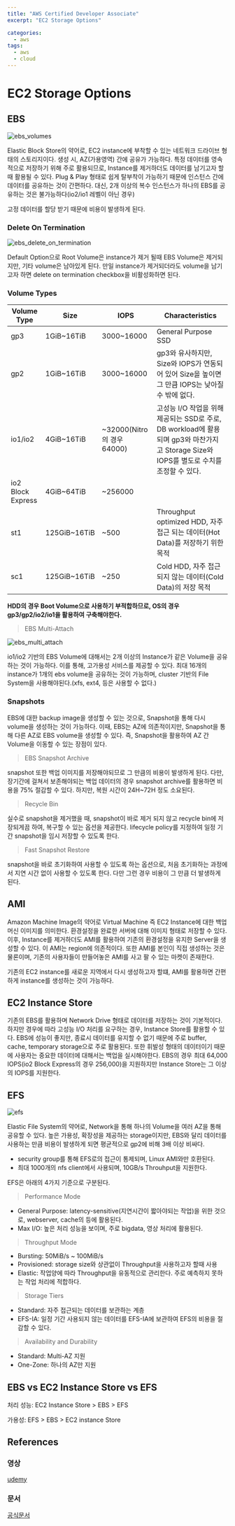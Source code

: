 ```yaml
---
title: "AWS Certified Developer Associate"
excerpt: "EC2 Storage Options"

categories:
  - aws
tags:
  - aws
  - cloud
---
```



# EC2 Storage Options

## EBS

![ebs_volumes](/assets/images/aws/ebs_volumes.png)

Elastic Block Store의 약어로, EC2 instance에 부착할 수 있는 네트워크 드라이브 형태의 스토리지이다. 생성 시, AZ(가용영역) 간에 공유가 가능하다. 특정 데이터를 영속적으로 저장하기  위해 주로 활용되므로, Instance를 제거하더도 데이터를 남기고자 할때 활용될 수 있다. Plug & Play 형태로 쉽게 탈부착이 가능하기 때문에 인스턴스 간에 데이터를 공유하는 것이 간편하다. 대신, 2개 이상의 복수 인스턴스가 하나의 EBS를 공유하는 것은 불가능하다(io2/io1 레벨이 아닌 경우)

고정 데이터를 할당 받기 때문에 비용이 발생하게 된다.

### Delete On Termination

![ebs_delete_on_termination](/assets/images/aws/ebs_delete_on_termination.png)

Default Option으로 Root Volume은 instance가 제거 될때 EBS Volume은 제거되지만, 기타 volume은 남아있게 된다. 만일 instance가 제거되더라도 volume을 남기고자 하면 delete on termination checkbox을 비활성화하면 된다.

### Volume Types

|Volume Type|Size|IOPS|Characteristics|
|--|--|--|--|
|gp3|1GiB~16TiB|3000~16000|General Purpose SSD|
|gp2|1GiB~16TiB|3000~16000|gp3와 유사하지만, Size와 IOPS가 연동되어 있어 Size을 높이면 그 만큼 IOPS는 낮아질 수 밖에 없다.|
|io1/io2|4GiB~16TiB|~32000(Nitro의 경우 64000)|고성능 I/O 작업을 위해 제공되는 SSD로 주로, DB workload에 활용되며 gp3와 마찬가지고 Storage Size와 IOPS를 별도로 수치를 조정할 수 있다.|
|io2 Block Express|4GiB~64TiB|~256000||
|st1|125GiB~16TiB|~500|Throughput optimized HDD, 자주 접근 되는 데이터(Hot Data)를 저장하기 위한 목적|
|sc1|125GiB~16TiB|~250|Cold HDD, 자주 접근되지 않는 데이터(Cold Data)의 저장 목적|

**HDD의 경우 Boot Volume으로 사용하기 부적합하므로, OS의 경우 gp3/gp2/io2/io1을 활용하여 구축해야한다.**

> EBS Multi-Attach

![ebs_multi_attach](/assets/images/aws/ebs_multi_attach.png)

io1/io2 기반의 EBS Volume에 대해서는 2개 이상의 Instance가 같은 Volume을 공유하는 것이 가능하다. 이를 통해, 고가용성 서비스를 제공할 수 있다. 최대 16개의 instance가 1개의 ebs volume을 공유하는 것이 가능하며, cluster 기반의 File System을 사용해야된다.(xfs, ext4, 등은 사용할 수 없다.)

### Snapshots

EBS에 대한 backup image을 생성할 수 있는 것으로, Snapshot을 통해 다시 volume을 생성하는 것이 가능하다. 이때, EBS는 AZ에 의존적이지만, Snapshot을 통해 다른 AZ로 EBS volume을 생성할 수 있다. 즉, Snapshot을 활용하여 AZ 간 Volume을 이동할 수 있는 장점이 있다.

> EBS Snapshot Archive

snapshot 또한 백업 이미지를 저장해야되므로 그 만큼의 비용이 발생하게 된다. 다만, 장기간에 걸쳐서 보존해야되는 백업 데이터의 경우 snapshot archive를 활용하면 비용을 75% 절감할 수 있다. 하지만, 복원 시간이 24H~72H 정도 소요된다.

> Recycle Bin

실수로 snapshot을 제거했을 때, snapshot이 바로 제거 되지 않고 recycle bin에 저장되게끔 하여, 복구할 수 있는 옵션을 제공한다. lifecycle policy를 지정하여 일정 기간 snapshot을 임시 저장할 수 있도록 한다.

> Fast Snapshot Restore

snapshot을 바로 초기화하여 사용할 수 있도록 하는 옵션으로, 처음 초기화하는 과정에서 지연 시간 없이 사용할 수 있도록 한다. 다만 그런 경우 비용이 그 만큼 더 발생하게 된다.

## AMI

Amazon Machine Image의 약어로 Virtual Machine 즉 EC2 Instance에 대한 백업 머신 이미지를 의미한다. 환경설정을 완료한 서버에 대해 이미지 형태로 저장할 수 있다. 이후, Instance를 제거하더도 AMI를 활용하여 기존의 환경설정을 유지한 Server을 생성할 수 있다. 이 AMI는 region에 의존적이다. 또한 AMI를 본인이 직접 생성하는 것은 물론이며, 기존의 사용자들이 만들어놓은 AMI를 사고 팔 수 있는 마켓이 존재한다.

기존의 EC2 instance를 새로운 지역에서 다시 생성하고자 할떄, AMI를 활용하면 간편하게 instance를 생성하는 것이 가능하다.

## EC2 Instance Store

기존의 EBS를 활용하며 Network Drive 형태로 데이터를 저장하는 것이 기본적이다. 하지만 경우에 따라 고성능 I/O 처리를 요구하는 경우, Instance Store를 활용할 수 있다. EBS에 성능이 좋지만, 종료시 데이터를 유지할 수 없기 때문에 주로 buffer, cache, temporary storage으로 주로 활용된다. 또한 휘발성 형태의 데이터이기 때문에 사용자는 중요한 데이터에 대해서는 백업을 실시해야한다. EBS의 경우 최대 64,000 IOPS(io2 Block Express의 경우 256,000)을 지원하지만 Instance Store는 그 이상의 IOPS를 지원한다.

## EFS

![efs](/assets/images/aws/efs.png)

Elastic File System의 약어로, Network을 통해 하나의 Volume을 여러 AZ을 통해 공유할 수 있다. 높은 가용성, 확장성을 제공하는 storage이지만, EBS와 달리 데이터를 사용하는 만큼 비용이 발생하게 되면 평균적으로 gp2에 비해 3배 이상 비싸다.

- security group를 통해 EFS로의 접근이 통제되며, Linux AMI와만 호환된다.
- 최대 1000개의 nfs client에서 사용되며, 10GB/s Throuhput을 지원한다.

EFS은 아래의 4가지 기준으로 구분된다.

> Performance Mode

- General Purpose: latency-sensitive(지연시간이 짧아야되는 작업)을 위한 것으로, webserver, cache의 등에 활용된다.
- Max I/O: 높은 처리 성능을 보이며, 주로 bigdata, 영상 처리에 활용된다.

> Throughput Mode

- Bursting: 50MiB/s ~ 100MiB/s
- Provisioned: storage size와 상관없이 Throughput을 사용하고자 할때 사용
- Elastic: 작업양에 따라 Throughput을 유동적으로 관리한다. 주로 예측하지 못하는 작업 처리에 적합하다.

> Storage Tiers

- Standard: 자주 접근되는 데이터를 보관하는 계층
- EFS-IA: 일정 기간 사용되지 않는 데이터를 EFS-IA에 보관하여 EFS의 비용을 절감할 수 있다.

> Availability and Durability

- Standard: Multi-AZ 지원
- One-Zone: 하나의 AZ만 지원

## EBS vs EC2 Instance Store vs EFS

처리 성능: EC2 Instance Store > EBS > EFS

가용성: EFS > EBS > EC2 instance Store











## References

### 영상
[udemy](https://www.udemy.com/course/best-aws-certified-developer-associate/learn/lecture/)

### 문서
[공식문서](https://docs.aws.amazon.com/)









